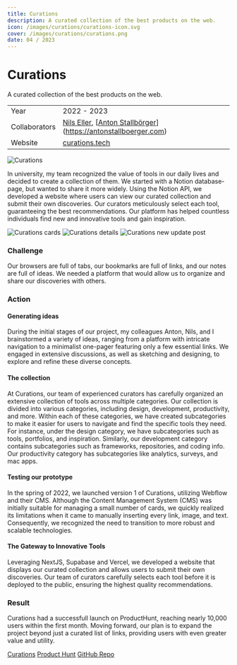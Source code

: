 ```yaml
---
title: Curations
description: A curated collection of the best products on the web.
icon: /images/curations/curations-icon.svg
cover: /images/curations/curations.png
date: 04 / 2023
---
```


<info-grid>
<div>

# Curations

A curated collection of the best products on the web.

</div>

<div>

|               |                                                                                                                          |
| ------------- | ------------------------------------------------------------------------------------------------------------------------ |
| Year          | 2022 - 2023                                                                                                              |
| Collaborators | [Nils Eller](https://nilseller.com), [[Anton Stallbörger](https://antonstallboerger.com)](https://antonstallboerger.com) |
| Website       | [curations.tech](https://curations.tech)                                                                                 |

</div>
</info-grid>

![Curations](/images/curations/cover-curations.jpg)

In university, my team recognized the value of tools in our daily lives and decided to create a collection of them. We started with a Notion database-page, but wanted to share it more widely. Using the Notion API, we developed a website where users can view our curated collection and submit their own discoveries. Our curators meticulously select each tool, guaranteeing the best recommendations. Our platform has helped countless individuals find new and innovative tools and gain inspiration.

<three-full-grid>

![Curations cards](/images/curations/curations_cards.webp)
![Curations details](/images/curations/cuations_details.webp)
![Curations new update post](/images/curations/curations_update.webp)

</three-full-grid>

<process-grid>

### Challenge

Our browsers are full of tabs, our bookmarks are full of links, and our notes are full of ideas. We needed a platform that would allow us to organize and share our discoveries with others.

<div>

### Action

</div>

<div>

#### Generating ideas

During the initial stages of our project, my colleagues Anton, Nils, and I brainstormed a variety of ideas, ranging from a platform with intricate navigation to a minimalist one-pager featuring only a few essential links. We engaged in extensive discussions, as well as sketching and designing, to explore and refine these diverse concepts.

#### The collection

At Curations, our team of experienced curators has carefully organized an extensive collection of tools across multiple categories. Our collection is divided into various categories, including design, development, productivity, and more. Within each of these categories, we have created subcategories to make it easier for users to navigate and find the specific tools they need. For instance, under the design category, we have subcategories such as tools, portfolios, and inspiration. Similarly, our development category contains subcategories such as frameworks, repositories, and coding info. Our productivity category has subcategories like analytics, surveys, and mac apps.

#### Testing our prototype

In the spring of 2022, we launched version 1 of Curations, utilizing Webflow and their CMS. Although the Content Management System (CMS) was initially suitable for managing a small number of cards, we quickly realized its limitations when it came to manually inserting every link, image, and text. Consequently, we recognized the need to transition to more robust and scalable technologies.

#### The Gateway to Innovative Tools

Leveraging NextJS, Supabase and Vercel, we developed a website that displays our curated collection and allows users to submit their own discoveries. Our team of curators carefully selects each tool before it is deployed to the public, ensuring the highest quality recommendations.

</div>

### Result

Curations had a successfull launch on ProductHunt, reaching nearly 10,000 users within the first month. Moving forward, our plan is to expand the project beyond just a curated list of links, providing users with even greater value and utility.

</process-grid>

<project-links>

[Curations](https://www.curations.tech/)
[Product Hunt](https://www.producthunt.com/products/curations)
[GitHub Repo](https://github.com/flornkm/Curations)
</project-links>
